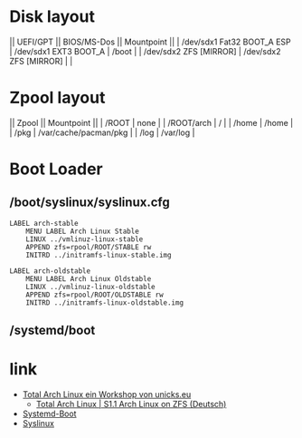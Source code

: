 # Disk layout

|| UEFI/GPT || BIOS/MS-Dos || Mountpoint ||
| /dev/sdx1 Fat32 BOOT_A ESP | /dev/sdx1 EXT3 BOOT_A | /boot |
| /dev/sdx2 ZFS [MIRROR] | /dev/sdx2 ZFS [MIRROR] | |

# Zpool layout

|| Zpool || Mountpoint ||
| <zpool>/ROOT | none |
| <zpool>/ROOT/arch | / |
| <zpool>/home | /home |
| <zpool>/pkg | /var/cache/pacman/pkg | 
| <zpool>/log | /var/log |

# Boot Loader

## /boot/syslinux/syslinux.cfg

```
LABEL arch-stable
    MENU LABEL Arch Linux Stable
    LINUX ../vmlinuz-linux-stable
    APPEND zfs=rpool/ROOT/STABLE rw
    INITRD ../initramfs-linux-stable.img

LABEL arch-oldstable
    MENU LABEL Arch Linux Oldstable
    LINUX ../vmlinuz-linux-oldstable
    APPEND zfs=rpool/ROOT/OLDSTABLE rw
    INITRD ../initramfs-linux-oldstable.img
```

## /systemd/boot

# link

* [Total Arch Linux ein Workshop von unicks.eu](https://phoenix-blog.de/2017/10/28/total-arch-linux-ein-workshop-von-unicks-eu/)
    * [Total Arch Linux | S1.1 Arch Linux on ZFS (Deutsch)](https://www.youtube.com/watch?v=qYIUc2V6-oQ)
* [Systemd-Boot](https://wiki.archlinux.org/index.php/Systemd-boot)
* [Syslinux](https://wiki.archlinux.org/index.php/Syslinux)
